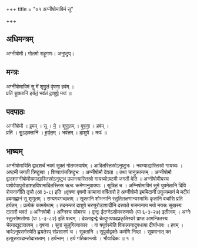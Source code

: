 +++
title = "०१ अग्नीषोमाविमं सु"

+++
## अधिमन्त्रम्
अग्नीषोमौ। गोतमो राहूगणः। अनुष्टुप्।

## मन्त्रः
अग्नी॑षोमावि॒मं सु मे॑ शृणु॒तं वृ॑षणा॒ हव॑म् ।  
प्रति॑ सू॒क्तानि॑ हर्यतं॒ भव॑तं दा॒शुषे॒ मयः॑ ॥

## पदपाठः
अग्नी॑षोमौ । इ॒मम् । सु । मे॒ । शृ॒णु॒तम् । वृ॒ष॒णा॒ । हव॑म् ।  
प्रति॑ । सु॒ऽउ॒क्तानि॑ । ह॒र्य॒त॒म् । भव॑तम् । दा॒शुषे॑ । मयः॑ ॥

## भाष्यम्
अग्नीषोमाविति द्वादशर्चं नवमं सूक्तं गोतमस्यार्षम् । आदितस्तिस्रोऽनुष्टुभः । नवम्याद्यास्तिस्रो गायत्र्यः । अष्टमी जगती त्रिष्टुब्वा । शिष्वाःपंचत्रिष्टुभः । अग्नीषोमौ देवता । तथा चानुक्रान्तम् । अग्नीषोमौ द्वादशाग्नीषोमीयमाद्यास्तिस्रोऽनुष्टुभ उपान्त्यास्तिस्रो गायत्र्योऽष्टमी जगती वेति ॥ अग्नीषोमीयस्य पशोर्वपापुरोडाशहविषामादितस्तिस्र ऋचः क्रमेणानुवाक्याः । सूत्रितं च । अग्निषोमाविमं सुमे युवमेतानि दिवि रोचनानीति तृचौ (आ ३-८) इति ॥वृषणा वृषणौ कामानां वर्षितारौ हे अग्नीषोमौ इममिदानीं प्रयुज्यमानं मे मदीयं हवमाह्वानं सु शृणुतम् । सम्यगवगच्छतम् । सूक्तानि शोभनानि स्तुतिलक्षणान्यस्माभिः कृतानि वचांसि प्रति हर्यतम् । प्रत्येकं कामयेथाम् । तदनन्तरं दाशुषे चरुपुरोडाशादीनि दत्तवते यजमानाय मयो मयसः सुखस्य दातारौ भवतं ॥ अग्निषोमौ । अग्निश्च सोमश्च । द्वन्द्वः ईदग्नेऽसोमवरुणयोः (पा ६-३-२७) इतीत्वम् । अग्नेः स्तुत्सोमसोमाः (पा ८-३-८२) इति षत्वम् । देवताद्वन्द्वे चेत्युभयपदप्रकृतिस्वरे प्राप्त आमन्त्रितस्य चेत्याद्युदात्तत्वम् । वृषणा । सुपां सुलुगित्याकारः । वा षपूर्वस्येति विकल्पनादुपधाया दीर्घाभावः । हवम् । भावेऽनुपसर्गस्येति ह्वयतेरप् संप्रसारणं च । सूक्तानि । सुपूर्वाद्वक्तेः कर्मणि निष्ठा । सूपमानात् क्त इत्युत्तरपदान्तोदात्तत्वम् । हर्यन्तम् । हर्य गतिकान्त्योः । भौवादिकः ॥ १ ॥
